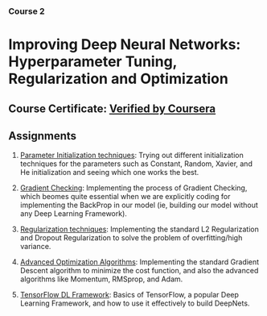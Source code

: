 ### Course 2
# Improving Deep Neural Networks: Hyperparameter Tuning, Regularization and Optimization

## Course Certificate: [Verified by Coursera](https://www.coursera.org/account/accomplishments/certificate/6XS8HQ9B99BZ)

## Assignments
1. [Parameter Initialization techniques](https://github.com/sadanand1120/Deep-Learning-Specialization/blob/master/(Course-2)%20Improving%20Deep%20NeuNets/Parameter%20Initialization%20techniques/Initialization.ipynb): Trying out different initialization techniques for the parameters such as Constant, Random, Xavier, and He initialization and seeing which one works the best.

2. [Gradient Checking](https://github.com/sadanand1120/Deep-Learning-Specialization/blob/master/(Course-2)%20Improving%20Deep%20NeuNets/Gradient%20Checking/Gradient%20Checking%20v1.ipynb): Implementing the process of Gradient Checking, which beomes quite essential when we are explicitly coding for implementing the BackProp in our model (ie, building our model without any Deep Learning Framework).

3. [Regularization techniques](https://github.com/sadanand1120/Deep-Learning-Specialization/blob/master/(Course-2)%20Improving%20Deep%20NeuNets/Regularization%20techniques/Regularization_v2a.ipynb): Implementing the standard L2 Regularization and Dropout Regularization to solve the problem of overfitting/high variance.

4. [Advanced Optimization Algorithms](https://github.com/sadanand1120/Deep-Learning-Specialization/blob/master/(Course-2)%20Improving%20Deep%20NeuNets/Advanced%20Optimization%20Algorithms/Optimization_methods_v1b.ipynb): Implementing the standard Gradient Descent algorithm to minimize the cost function, and also the advanced algorithms like Momentum, RMSprop, and Adam.

5. [TensorFlow DL Framework](https://github.com/sadanand1120/Deep-Learning-Specialization/blob/master/(Course-2)%20Improving%20Deep%20NeuNets/TensorFlow%20DL%20Framework/TensorFlow_Tutorial_v3b.ipynb): Basics of TensorFlow, a popular Deep Learning Framework, and how to use it effectively to build DeepNets.
